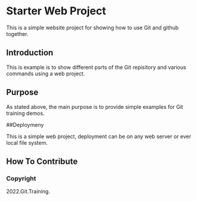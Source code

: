 # Starter Web Project

This is a simple website project for showing how to use Git and github together.

## Introduction

This is example is to show different psrts
of the Git repisitory and various commands
using a web project.

## Purpose

As stated above, the main purpose is to 
provide simple examples for Git training 
demos.

##Deploymeny

This is a simple web project, deployment can be
on any web server or ever local file system.

## How To Contribute

### Copyright

2022.Git.Training.